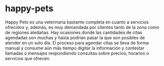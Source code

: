 # happy-pets

Happy Pets es una veterinaria bastante completa en cuanto a servicios ofrecidos y, además, es muy demandada por clientes tanto de la zona como de regiones aledañas.
Hay ocasiones donde las cantidades de citas agendadas son muchas y hasta podrían pasar la que son posibles de atender en un solo día.
El proceso para agendar citas se lleva de forma manual y consume aún más tiempo digitar la información y contestar llamadas o mensajes respondiendo consultas sobre precios, horarios o servicios que ofrecen.
